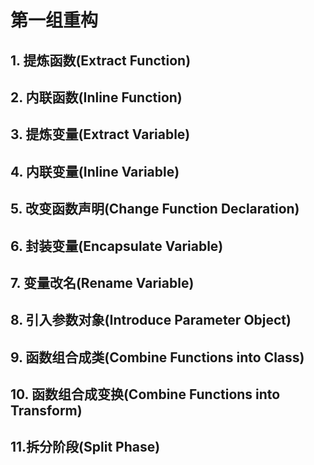# 第一组重构

## 1. 提炼函数(Extract Function)

## 2. 内联函数(Inline Function)

## 3. 提炼变量(Extract Variable)

## 4. 内联变量(Inline Variable)

## 5. 改变函数声明(Change Function Declaration)

## 6. 封装变量(Encapsulate Variable)

## 7. 变量改名(Rename Variable)

## 8. 引入参数对象(Introduce Parameter Object)

## 9. 函数组合成类(Combine Functions into Class)

## 10. 函数组合成变换(Combine Functions into Transform)

## 11.拆分阶段(Split Phase)

